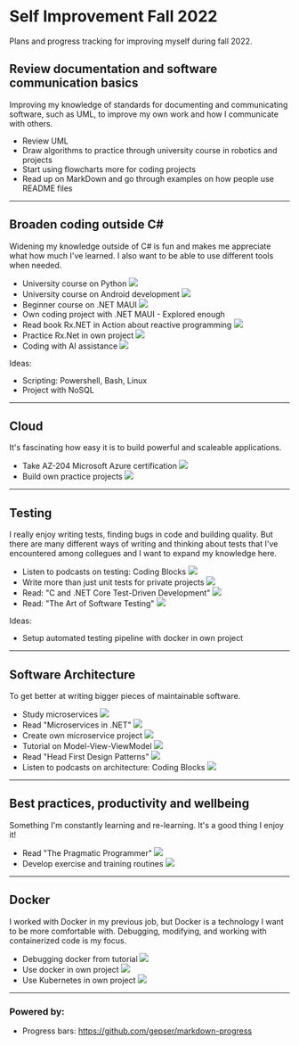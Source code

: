 
# Self Improvement Fall 2022

Plans and progress tracking for improving myself during fall 2022.  

## Review documentation and software communication basics 

Improving my knowledge of standards for documenting and communicating software, such as UML, to improve my own work and how I communicate with others.  

- Review UML 
- Draw algorithms to practice through university course in robotics and projects
- Start using flowcharts more for coding projects
- Read up on MarkDown and go through examples on how people use README files
  
***

## Broaden coding outside C#

Widening my knowledge outside of C# is fun and makes me appreciate what how much I've learned. I also want to be able to use different tools when needed.

- University course on Python ![](https://geps.dev/progress/100)
- University course on Android development ![](https://geps.dev/progress/100)
- Beginner course on .NET MAUI ![](https://geps.dev/progress/100)
- Own coding project with .NET MAUI - Explored enough
- Read book Rx.NET in Action about reactive programming ![](https://geps.dev/progress/100)
- Practice Rx.Net in own project ![](https://geps.dev/progress/100)
- Coding with AI assistance ![](https://geps.dev/progress/100)

Ideas: 
- Scripting: Powershell, Bash, Linux
- Project with NoSQL

***

## Cloud

It's fascinating how easy it is to build powerful and scaleable applications.

- Take AZ-204 Microsoft Azure certification ![](https://geps.dev/progress/20)
- Build own practice projects ![](https://geps.dev/progress/0)

***  
  
## Testing

I really enjoy writing tests, finding bugs in code and building quality. But there are many different ways of writing and thinking about tests that I've encountered among collegues and I want to expand my knowledge here.

- Listen to podcasts on testing: Coding Blocks ![](https://geps.dev/progress/100) 
- Write more than just unit tests for private projects ![](https://geps.dev/progress/100) 
- Read: "C and .NET Core Test-Driven Development" ![](https://geps.dev/progress/30)  
- Read: "The Art of Software Testing" ![](https://geps.dev/progress/30)

Ideas: 
- Setup automated testing pipeline with docker in own project

***

## Software Architecture

To get better at writing bigger pieces of maintainable software.  

- Study microservices ![](https://geps.dev/progress/100)
- Read "Microservices in .NET" ![](https://geps.dev/progress/100) 
- Create own microservice project ![](https://geps.dev/progress/100)
- Tutorial on Model-View-ViewModel ![](https://geps.dev/progress/100) 
- Read "Head First Design Patterns" ![](https://geps.dev/progress/50)  
- Listen to podcasts on architecture: Coding Blocks ![](https://geps.dev/progress/50)

***

## Best practices, productivity and wellbeing

Something I'm constantly learning and re-learning. It's a good thing I enjoy it! 

- Read "The Pragmatic Programmer" ![](https://geps.dev/progress/35)
- Develop exercise and training routines ![](https://geps.dev/progress/100)

***

## Docker 

I worked with Docker in my previous job, but Docker is a technology I want to be more comfortable with. Debugging, modifying, and working with containerized code is my focus.

- Debugging docker from tutorial ![](https://geps.dev/progress/100)  
- Use docker in own project ![](https://geps.dev/progress/100)
- Use Kubernetes in own project ![](https://geps.dev/progress/0)

***

### Powered by:

- Progress bars: https://github.com/gepser/markdown-progress  

